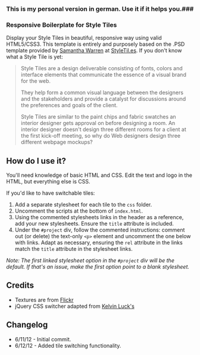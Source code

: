 ### This is my personal version in german. Use it if it helps you.###

### Responsive Boilerplate for Style Tiles ###

Display your Style Tiles in beautiful, responsive way using valid HTML5/CSS3. This template is entirely and purposely based on the .PSD template provided by [Samantha Warren](https://twitter.com/SamanthaToy) at [StyleTil.es](http://styletil.es). If you don't know what a Style Tile is yet:

>Style Tiles are a design deliverable consisting of fonts, colors and interface elements that communicate the essence of a visual brand for the web.
>
>They help form a common visual language between the designers and the stakeholders and provide a catalyst for discussions around the preferences and goals of the client.
>
>Style Tiles are similar to the paint chips and fabric swatches an interior designer gets approval on before designing a room. An interior designer doesn't design three different rooms for a client at the first kick-off meeting, so why do Web designers design three different webpage mockups?

## How do I use it? ##

You'll need knowledge of basic HTML and CSS. Edit the text and logo in the HTML, but everything else is CSS.

If you'd like to have switchable tiles:

1. Add a separate stylesheet for each tile to the `css` folder.
1. Uncomment the scripts at the bottom of `index.html`.
1. Using the commented stylesheets links in the header as a reference, add your new stylesheets. Ensure the `title` attribute is included.
1. Under the `#project` div, follow the commented instructions: comment out (or delete) the text-only `<p>` element and uncomment the one below with links. Adapt as necessary, ensuring the `rel` attribute in the links match the `title` attribute in the stylesheet links.

*Note: The first linked stylesheet option in the `#project` div will be the default. If that's an issue, make the first option point to a blank stylesheet.*

## Credits ##

* Textures are from [Flickr](http://www.flickr.com/groups/freetextures)
* jQuery CSS switcher adapted from [Kelvin Luck's](http://www.kelvinluck.com/assets/jquery/styleswitch/toggle.html)

## Changelog ##

* 6/11/12 - Initial commit.
* 6/12/12 - Added tile switching functionality.
